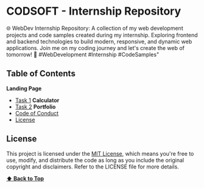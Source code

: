 # CODSOFT - Internship Repository

🌐 WebDev Internship Repository: A collection of my web development projects and code samples created during my internship. Exploring frontend and backend technologies to build modern, responsive, and dynamic web applications. Join me on my coding journey and let's create the web of tomorrow! 🚀 #WebDevelopment #Internship #CodeSamples"

## Table of Contents

**Landing Page**

- [Task 1](https://github.com/Rj1221/CODSOFT/tree/main/LandingPage)
  **Calculator**
- [Task 2](https://github.com/Rj1221/CODSOFT/tree/main/Calculator)
  **Portfolio**
- [Code of Conduct](CODE_OF_CONDUCT.md)
- [License](#license)

## License

This project is licensed under the [MIT License](LICENSE), which means you're free to use, modify, and distribute the code as long as you include the original copyright and disclaimers. Refer to the LICENSE file for more details.

**[⬆ Back to Top](#table-of-contents)**
